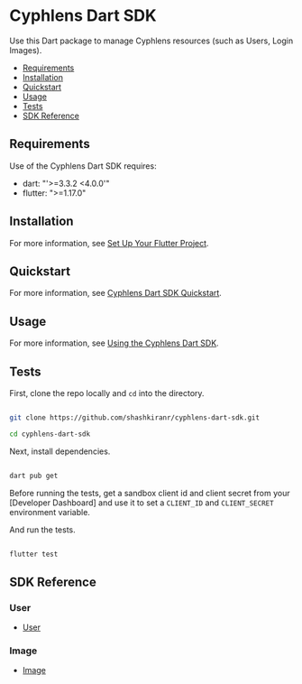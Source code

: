 # Cyphlens Dart SDK

Use this Dart package to manage Cyphlens resources (such as Users, Login Images).

* [Requirements](#requirements)
* [Installation](#installation)
* [Quickstart](#quickstart)
* [Usage](#usage)
* [Tests](#tests)
* [SDK Reference](#sdk-reference)

## Requirements

Use of the Cyphlens Dart SDK requires:

* dart: "'>=3.3.2 <4.0.0'"
* flutter: ">=1.17.0"

## Installation

For more information, see [Set Up Your Flutter Project](https://flutter.dev).

## Quickstart

For more information, see [Cyphlens Dart SDK Quickstart](https://cyphlens.com/docs/sdk-reference.html#configuration).

## Usage
For more information, see [Using the Cyphlens Dart SDK](https://cyphlens.com/docs/sdk-reference.htm).

## Tests


First, clone the repo locally and `cd` into the directory.


```sh

git clone https://github.com/shashkiranr/cyphlens-dart-sdk.git

cd cyphlens-dart-sdk

```


Next, install dependencies.


```sh

dart pub get

```


Before running the tests, get a sandbox client id and client secret from your [Developer Dashboard] and use it to set a `CLIENT_ID` and `CLIENT_SECRET` environment variable.


And run the tests.


```sh

flutter test 

```


## SDK Reference


### User

* [User]


### Image

* [Image]


[User]: docs/api/user.md

[Image]: docs/api/image.md
